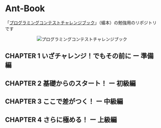 # Ant-Book
「[プログラミングコンテストチャレンジブック](https://tatsu-zine.com/books/procon-challenge)」（蟻本）の勉強用のリポジトリです

<div align="center">
  <img src="https://images-fe.ssl-images-amazon.com/images/I/41oruV%2BaJIL.jpg" title="プログラミングコンテストチャレンジブック">
</div>

## CHAPTER 1 いざチャレンジ！でもその前に ー 準備編

## CHAPTER 2 基礎からのスタート！ ー 初級編

## CHAPTER 3 ここで差がつく！ ー 中級編

## CHAPTER 4 さらに極める！ ー 上級編
